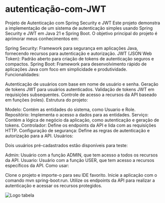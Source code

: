 # autenticação-com-JWT

Projeto de Autenticação com Spring Security e JWT
Este projeto demonstra a implementação de um sistema de autenticação simples usando Spring Security e JWT em Java 21 e Spring Boot. O objetivo principal do projeto é aprimorar meus conhecimentos em:

Spring Security: Framework para segurança em aplicações Java, fornecendo recursos para autenticação e autorização.
JWT (JSON Web Token): Padrão aberto para criação de tokens de autenticação seguros e compactos.
Spring Boot: Framework para desenvolvimento rápido de aplicações Java com foco em simplicidade e produtividade.
Funcionalidades:

Autenticação de usuários com base em nome de usuário e senha.
Geração de tokens JWT para usuários autenticados.
Validação de tokens JWT em requisições subsequentes.
Controle de acesso a recursos da API baseado em funções (roles).
Estrutura do projeto:

Modelo: Contém as entidades do sistema, como Usuario e Role.
Repositório: Implementa o acesso a dados para as entidades.
Serviço: Contém a lógica de negócio da aplicação, como autenticação e geração de tokens.
Controlador: Define os endpoints da API e lida com as requisições HTTP.
Configuração de segurança: Define as regras de autenticação e autorização para a API.
Usuários:

Dois usuários pré-cadastrados estão disponíveis para teste:

Admin: Usuário com a função ADMIN, que tem acesso a todos os recursos da API.
Usuario: Usuário com a função USER, que tem acesso a recursos específicos da API.
Como usar:

Clone o projeto e importe-o para seu IDE favorito.
Inicie a aplicação com o comando mvn spring-boot:run.
Utilize os endpoints da API para realizar a autenticação e acessar os recursos protegidos.


<img src="https://github.com/MatheusPereira00/spring-security-JWT/blob/main/imgTable.png" alt="Logo tabela">
